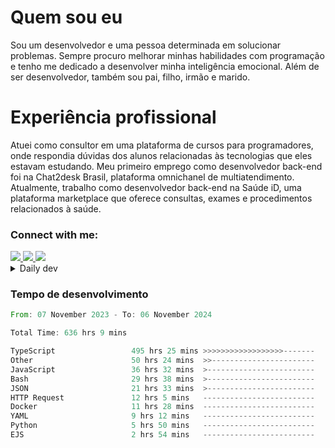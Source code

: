 # Quem sou eu
Sou um desenvolvedor e uma pessoa determinada em solucionar problemas. Sempre procuro melhorar minhas habilidades com programação e tenho me dedicado a desenvolver minha inteligência emocional. Além de ser desenvolvedor, também sou pai, filho, irmão e marido.

# Experiência profissional
Atuei como consultor em uma plataforma de cursos para programadores, onde respondia dúvidas dos alunos relacionadas às tecnologias que eles estavam estudando.
Meu primeiro emprego como desenvolvedor back-end foi na Chat2desk Brasil, plataforma omnichanel de multiatendimento.
Atualmente, trabalho como desenvolvedor back-end na Saúde iD, uma plataforma marketplace que oferece consultas, exames e procedimentos relacionados à saúde.

### Connect with me:
<a href="https://www.linkedin.com/in/theusmoreira" target="_blank" >
<img src="https://img.shields.io/badge/linkedin-%230077B5.svg?&style=for-the-badge&logo=linkedin&logoColor=white ">
</a>
<a href="https://www.instagram.com/matheus.s.moreira/" target="_blank">
<img src="https://img.shields.io/badge/instagram-%23E4405F.svg?&style=for-the-badge&logo=instagram&logoColor=white">
</a>
<a href="mailto:matheussm301@gmail.com"  target="_blank">
<img src="https://img.shields.io/badge/gmail-%23E4405F.svg?&style=for-the-badge&logo=gmail&logoColor=white">
</a>


<details>
  <summary>Daily dev </summary>
<p>
  <a href="https://app.daily.dev/matheussantos"><img src="https://github.com/matheus-santos-moreira/matheus-santos-moreira/blob/master/devcard.svg" width="200" alt="Matheus Santos's Dev Card"/></a>
 </p>
</details>

<h3>Tempo de desenvolvimento</h3>

<!--START_SECTION:waka-->

```rust
From: 07 November 2023 - To: 06 November 2024

Total Time: 636 hrs 9 mins

TypeScript                 495 hrs 25 mins >>>>>>>>>>>>>>>>>>-------   72.16 %
Other                      50 hrs 24 mins  >>-----------------------   07.34 %
JavaScript                 36 hrs 32 mins  >------------------------   05.32 %
Bash                       29 hrs 38 mins  >------------------------   04.32 %
JSON                       21 hrs 33 mins  >------------------------   03.14 %
HTTP Request               12 hrs 5 mins   -------------------------   01.76 %
Docker                     11 hrs 28 mins  -------------------------   01.67 %
YAML                       9 hrs 12 mins   -------------------------   01.34 %
Python                     5 hrs 50 mins   -------------------------   00.85 %
EJS                        2 hrs 54 mins   -------------------------   00.42 %
```

<!--END_SECTION:waka-->
